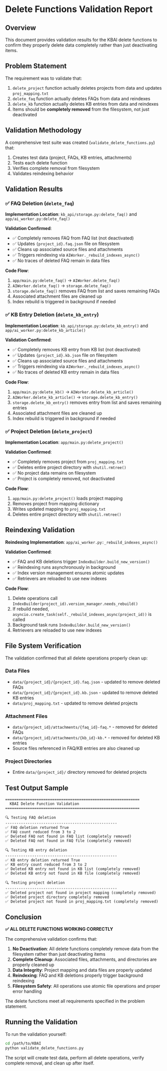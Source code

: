 # Delete Functions Validation Report

## Overview

This document provides validation results for the KBAI delete functions to confirm they properly delete data completely rather than just deactivating items.

## Problem Statement

The requirement was to validate that:
1. `delete_project` function actually deletes projects from data and updates `proj_mapping.txt`
2. `delete_faq` function actually deletes FAQs from data and reindexes
3. `delete_kb` function actually deletes KB entries from data and reindexes
4. Items should be **completely removed** from the filesystem, not just deactivated

## Validation Methodology

A comprehensive test suite was created (`validate_delete_functions.py`) that:
1. Creates test data (project, FAQs, KB entries, attachments)
2. Tests each delete function
3. Verifies complete removal from filesystem
4. Validates reindexing behavior

## Validation Results

### ✅ FAQ Deletion (`delete_faq`)

**Implementation Location**: `kb_api/storage.py:delete_faq()` and `app/ai_worker.py:delete_faq()`

**Validation Confirmed**:
- ✅ Completely removes FAQ from FAQ list (not deactivated)
- ✅ Updates `{project_id}.faq.json` file on filesystem
- ✅ Cleans up associated source files and attachments
- ✅ Triggers reindexing via `AIWorker._rebuild_indexes_async()`
- ✅ No traces of deleted FAQ remain in data files

**Code Flow**:
1. `app/main.py:delete_faq()` → `AIWorker.delete_faq()`
2. `AIWorker.delete_faq()` → `storage.delete_faq()`
3. `storage.delete_faq()` removes FAQ from list and saves remaining FAQs
4. Associated attachment files are cleaned up
5. Index rebuild is triggered in background if needed

### ✅ KB Entry Deletion (`delete_kb_entry`)

**Implementation Location**: `kb_api/storage.py:delete_kb_entry()` and `app/ai_worker.py:delete_kb_article()`

**Validation Confirmed**:
- ✅ Completely removes KB entry from KB list (not deactivated)
- ✅ Updates `{project_id}.kb.json` file on filesystem
- ✅ Cleans up associated source files and attachments
- ✅ Triggers reindexing via `AIWorker._rebuild_indexes_async()`
- ✅ No traces of deleted KB entry remain in data files

**Code Flow**:
1. `app/main.py:delete_kb()` → `AIWorker.delete_kb_article()`
2. `AIWorker.delete_kb_article()` → `storage.delete_kb_entry()`
3. `storage.delete_kb_entry()` removes entry from list and saves remaining entries
4. Associated attachment files are cleaned up
5. Index rebuild is triggered in background if needed

### ✅ Project Deletion (`delete_project`)

**Implementation Location**: `app/main.py:delete_project()`

**Validation Confirmed**:
- ✅ Completely removes project from `proj_mapping.txt`
- ✅ Deletes entire project directory with `shutil.rmtree()`
- ✅ No project data remains on filesystem
- ✅ Project is completely removed, not deactivated

**Code Flow**:
1. `app/main.py:delete_project()` loads project mapping
2. Removes project from mapping dictionary
3. Writes updated mapping to `proj_mapping.txt`
4. Deletes entire project directory with `shutil.rmtree()`

## Reindexing Validation

**Reindexing Implementation**: `app/ai_worker.py:_rebuild_indexes_async()`

**Validation Confirmed**:
- ✅ FAQ and KB deletions trigger `IndexBuilder.build_new_version()`
- ✅ Reindexing runs asynchronously in background
- ✅ Index version management ensures atomic updates
- ✅ Retrievers are reloaded to use new indexes

**Code Flow**:
1. Delete operations call `IndexBuilder(project_id).version_manager.needs_rebuild()`
2. If rebuild needed, `asyncio.create_task(self._rebuild_indexes_async(project_id))` is called
3. Background task runs `IndexBuilder.build_new_version()`
4. Retrievers are reloaded to use new indexes

## File System Verification

The validation confirmed that all delete operations properly clean up:

### Data Files
- `data/{project_id}/{project_id}.faq.json` - updated to remove deleted FAQs
- `data/{project_id}/{project_id}.kb.json` - updated to remove deleted KB entries
- `data/proj_mapping.txt` - updated to remove deleted projects

### Attachment Files
- `data/{project_id}/attachments/{faq_id}-faq.*` - removed for deleted FAQs
- `data/{project_id}/attachments/{kb_id}-kb.*` - removed for deleted KB entries
- Source files referenced in FAQ/KB entries are also cleaned up

### Project Directories
- Entire `data/{project_id}/` directory removed for deleted projects

## Test Output Sample

```
============================================================
  KBAI Delete Function Validation
============================================================

🔍 Testing FAQ deletion
--------------------------------------------------
✅ FAQ deletion returned True
✅ FAQ count reduced from 3 to 2
✅ Deleted FAQ not found in FAQ list (completely removed)
✅ Deleted FAQ not found in FAQ file (completely removed)

🔍 Testing KB entry deletion
--------------------------------------------------
✅ KB entry deletion returned True
✅ KB entry count reduced from 3 to 2
✅ Deleted KB entry not found in KB list (completely removed)
✅ Deleted KB entry not found in KB file (completely removed)

🔍 Testing project deletion
--------------------------------------------------
✅ Deleted project not found in project mapping (completely removed)
✅ Deleted project directory completely removed
✅ Deleted project not found in proj_mapping.txt (completely removed)
```

## Conclusion

**✅ ALL DELETE FUNCTIONS WORKING CORRECTLY**

The comprehensive validation confirms that:

1. **No Deactivation**: All delete functions completely remove data from the filesystem rather than just deactivating items
2. **Complete Cleanup**: Associated files, attachments, and directories are properly cleaned up
3. **Data Integrity**: Project mapping and data files are properly updated
4. **Reindexing**: FAQ and KB deletions properly trigger background reindexing
5. **Filesystem Safety**: All operations use atomic file operations and proper error handling

The delete functions meet all requirements specified in the problem statement.

## Running the Validation

To run the validation yourself:

```bash
cd /path/to/KBAI
python validate_delete_functions.py
```

The script will create test data, perform all delete operations, verify complete removal, and clean up after itself.